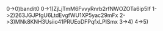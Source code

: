 0->0)bandit0
0->1)ZjLjTmM6FvvyRnrb2rfNWOZOTa6ip5If
1->2)263JGJPfgU6LtdEvgfWU1XP5yac29mFx
2->3)MNk8KNH3Usiio41PRUEoDFPqfxLPlSmx
3->4)
4->5)
